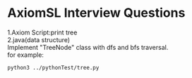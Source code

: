 # AxiomSL Interview Questions
1.Axiom Script:print tree  
2.java(data structure)  
Implement "TreeNode" class with dfs and bfs traversal.  
for example:  
~~~~
python3 ../pythonTest/tree.py 
~~~~
